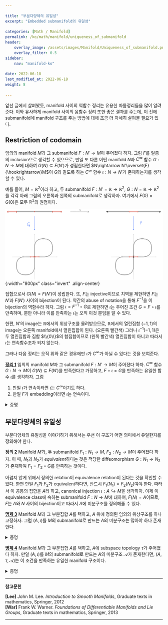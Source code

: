 ```yaml
---

title: "부분다양체의 유일성"
excerpt: "Embedded submanifold의 유일성"

categories: [Math / Manifold]
permalink: /ko/math/manifold/uniqueness_of_submanifold
header:
    overlay_image: /assets/images/Manifold/Uniqueness_of_submanifold.png
    overlay_filter: 0.5
sidebar: 
    nav: "manifold-ko"

date: 2022-06-18
last_modified_at: 2022-06-18
weight: 8

---
```


앞선 글에서 살펴봤듯, manifold 사이의 역함수 정리는 유용한 따름정리들을 많이 알려준다. 이와 유사하게 manifold 사이의 음함수 정리 또한 좋은 결과를 주는데, 이 전에 submanifold에 manifold 구조를 주는 방법에 대해 조금 더 자세히 살펴볼 필요가 있다.

## Restriction of codomain

임의의 manifold $M$과 그 submanifold $F:N'\rightarrow M$이 주어졌다 하자. 그럼 $F$를 일종의 inclusion으로 생각할 수 있으므로, 만일 또 다른 어떤 manifold $N$과 $C^\infty$ 함수 $G:N\rightarrow M$에 대하여 $G(N)\subseteq F(N')$가 성립한다면 $N\rightarrow N'\overset{F}{\hookrightarrow}M$이 $G$와 같도록 하는 $C^\infty$ 함수 $\iota:N\rightarrow N'$가 존재하는지를 생각할 수 있다.

예를 들어, $M=\mathbb{R}^2$이라 하고, 두 submanifold $F:N'=\mathbb{R}\rightarrow \mathbb{R}^2$, $G:N=\mathbb{R}\rightarrow\mathbb{R}^2$를 각각 아래 그림의 오른쪽과 왼쪽의 submanifold로 생각하자. 여기에서 $F(0)=G(0)$은 모두 $\mathbb{R}^2$의 원점이다.

![figure_eight](/assets/images/Manifold/Uniqueness_of_submanifold-1.png){:width="800px" class="invert" .align-center}

집합으로서 $G(N)=F(N')$이 성립한다. 또, $F$는 injective이므로 치역을 제한하면 $F$는 $N'$과 $F(N')$ 사이의 bijection이 된다. 약간의 abuse of notation을 통해 $F^{-1}$을 이 bijection의 역함수라 하자. 그럼 $\iota=F^{-1}\circ G$로 제한하면 $\iota$는 주어진 조건 $G=F\circ\iota$를 만족하며, 뿐만 아니라 이를 만족하는 $\iota$는 오직 이것 뿐임을 알 수 있다.

한편, $N'$의 image는 $\mathbb{R}$에서의 위상구조를 물려받으므로, $\mathbb{R}$에서의 열린집합 $(-1,1)$의 image는 오른쪽 manifold에서 열린집합이 된다. (오른쪽 빨간색) 그러나 $\iota^{-1}(-1,1)$은 두 열린집합과 집합 $\\{0\\}$의 합집합이므로 (왼쪽 빨간색) 열린집합이 아니고 따라서 $\iota$는 연속함수조차 되지 않는다.

그러나 다음 정리는 오직 위와 같은 경우에만 $\iota$가 $C^\infty$가 아닐 수 있다는 것을 보여준다.

<div class="proposition" markdown="1">

<ins id="thm1">**정리 1**</ins> 임의의 manifold $M$과 그 submanifold $F:N'\rightarrow M$이 주어졌다 하자. $C^\infty$ 함수 $G:N\rightarrow M$이 $G(N)\subseteq F(N')$를 만족한다고 가정하고, $F\circ\iota=G$를 만족하는 유일한 함수 $\iota$를 생각하자. 그럼

1. 만일 $\iota$가 연속이라면 $\iota$는 $C^\infty$이기도 하다.
2. 만일 $F$가 embedding이라면 $\iota$는 연속이다.

</div>
<details class="proof" markdown="1">
<summary>증명</summary>

$M,N,N'$이 각각 $m,n,n'$차원의 manifold라 하자. $N'$은 $M$의 submanifold이므로 $n' < m$이다.

2번 주장은 거의 자명하다. $F$가 embedding이라면, $F:N'\rightarrow F(N')$은 homeomorphism이 된다. 이는 앞선 문단의 abuse of notation을 차용하면 $F^{-1}$도 연속이라는 뜻이므로, 두 연속함수의 합성 $\iota:F^{-1}\circ G$ 또한 연속이어야 함이 자명하다.

이 정리의 핵심은 1번이라 할 수 있다. $\iota$는 연속이므로, $N'$의 임의의 열린집합 $U$에 대하여 $\iota^{-1}(U)$는 열린집합이다. 따라서 만일 $N'$를 덮는 coordinate system들 $(U,\tau)$가 존재하여, $(\tau\circ\iota)\|\_{\iota^{-1}(U)}$가 $C^\infty$이도록 할 수 있다면 임의의 점 $q\in N$에서 $\iota$가 $C^\infty$임을 보일 수 있게 된다. 

점 $p'\in N'$가 임의로 주어졌다 하고, $(V,\gamma)$가 $F(p')$를 포함하는 $M$의 coordinate system이라 하자. $F$는 immersion이므로 [§부분다양체와 역함수정리, 따름정리 10](/ko/math/manifold/submanifolds#crl10)에 의하여, $\gamma\circ F$의 성분함수들의 부분집합이 $p'\in N'$ 근방에서의 coordinate system이 된다. $\gamma=(y^j)_{j=1}^m$이라 하고, 일반성을 잃지 않고 앞선 $n'$개의 성분함수들 

$$x^j=y^j\circ F;\qquad j=1,\ldots, n'$$

이 coordinate system $(U,\tau)$를 이룬다고 하자. 이는 $\mathbb{R}^m$에서 앞선 $n'$개의 좌표 $\mathbb{R}^{n'}$으로의 projection을 $\pi$라 한다면, 이는 $\tau=\pi\circ\gamma\circ F$으로 정의하는 것과 같다. 이제

$$(\tau\circ\iota)|_{\iota^{-1}(U)}=(\pi\circ\gamma\circ F\circ\iota)|_{\iota^{-1}(U)}=(\pi\circ\gamma\circ G)|_{\iota^{-1}(U)}$$

이므로 원하는 결론을 얻는다.

</details>

## 부분다양체의 유일성

부분다양체의 유일성을 이야기하기 위해서는 우선 이 구조가 어떤 의미에서 유일한지를 정의해야 한다.

<div class="definition" markdown="1">

<ins id="df2">**정의 2**</ins> Manifold $M$과, 두 submanifold $F_1:N_1\rightarrow M$, $F_2:N_2\rightarrow M$이 주어졌다 하자. 이 때, $N_1$과 $N_2$가 *equivalent*하다는 것은 적당한 diffeomorphism $G:N_1\rightarrow N_2$가 존재하여 $F_1=F_2\circ G$를 만족하는 것이다.

</div>

어렵지 않게 위에서 정의한 relation이 equivalence relation이 된다는 것을 확인할 수 있다. 한편 만일 $F_1$과 $F_2$가 equivalent하다면, 반드시 $F_1(N_1)=F_2(N_2)$여야 한다. 따라서 이 공통의 집합을 $A$라 하고, canonical injection $\iota:A\hookrightarrow M$을 생각하자. 이제 이 equivalence class에 속하는 submanifold $F:N\rightarrow M$에 대하여, $F(N)=A$이므로, $F$는 $A$와 $N$ 사이의 bijection이고 따라서 $A$에 미분구조를 정의해줄 수 있다. 

<div class="proposition" markdown="1">

<ins id="pp3">**명제 3**</ins> Manifold $M$과 그 부분집합 $A$를 택하고, $A$ 위에 정의된 임의의 위상구조를 하나 고정하자. 그럼 $(A,\iota)$를 $M$의 submanifold로 만드는 $A$의 미분구조는 많아야 하나 존재한다.

</div>
<details class="proof" markdown="1">
<summary>증명</summary>

$A$ 위에 위상구조 $\tau$가 주어진 것으로 생각하자. 

</details>

<div class="proposition" markdown="1">

<ins id="pp4">**명제 4**</ins> Manifold $M$과 그 부분집합 $A$를 택하고, $A$에 subspace topology $\tau$가 주어졌다 하자. 만일 $(A,\iota)$를 $M$의 submanifold로 만드는 $A$의 미분구조 $\mathcal{A}$가 존재한다면, $(A,\tau,\mathcal{A})$는 이 조건을 만족하는 유일한 manifold 구조이다.

</div>
<details class="proof" markdown="1">
<summary>증명</summary>



</details>

---

**참고문헌**

**[Lee]** John M. Lee. *Introduction to Smooth Manifolds*, Graduate texts in mathematics, Springer, 2012  
**[War]** Frank W. Warner. *Foundations of Differentiable Manifolds and Lie Groups*, Graduate texts in mathematics, Springer, 2013    

---